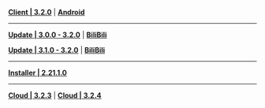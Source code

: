 **[Client | 3.2.0](https://autopatchcn.yuanshen.com/client_app/download/pc_zip/20221024103540_fp3L3cHoDpo9eNeT/YuanShen_3.2.0.zip)** | **[Android](https://autopatchcn.yuanshen.com/client_app/download/Android/20221024105331_bOTAbIxOuQ7A26Yu/mihoyo/yuanshen_3.2.0.apk)**

---

**[Update | 3.0.0 - 3.2.0](https://autopatchcn.yuanshen.com/client_app/update/hk4e_cn/18/game_3.0.0_3.2.0_hdiff_VTro0ZXq4dKa6phJ.zip)** | **[BiliBili](https://autopatchcn.yuanshen.com/client_app/update/hk4e_cn/17/game_3.0.0_3.2.0_hdiff_7MJvIE50djNhsUFY.zip)**

**[Update | 3.1.0 - 3.2.0](https://autopatchcn.yuanshen.com/client_app/update/hk4e_cn/18/game_3.1.0_3.2.0_hdiff_jXM0eDiqdLA8oTf3.zip)** | **[BiliBili](https://autopatchcn.yuanshen.com/client_app/update/hk4e_cn/17/game_3.1.0_3.2.0_hdiff_ys0JFCRQ3hU7Ldub.zip)**

---

**[Installer | 2.21.1.0](https://autopatchcn.yuanshen.com/client_app/download/launcher/20221020171359_wFzRh7woLeexVqpX/mihoyo/yuanshen_setup_20221019133526.exe)**

---

**[Cloud | 3.2.3](https://autopatchcn.yuanshen.com/client_app/download/cloudgame/pc/20221107202552_ZEeSfvRzlLPKIhln/mihoyo/yscloud_3.2.3.exe)** | **[Cloud | 3.2.4](https://autopatchcn.yuanshen.com/client_app/download/cloudgame/pc/20221109204949_RCrLFZCuoIm0ixvX/mihoyo/yscloud_3.2.4.exe)**
